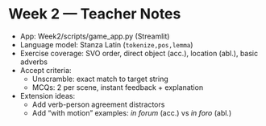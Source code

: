 # Week 2 — Teacher Notes
- App: Week2/scripts/game_app.py (Streamlit)
- Language model: Stanza Latin (`tokenize,pos,lemma`)
- Exercise coverage: SVO order, direct object (acc.), location (abl.), basic adverbs
- Accept criteria:
  - Unscramble: exact match to target string
  - MCQs: 2 per scene, instant feedback + explanation
- Extension ideas:
  - Add verb-person agreement distractors
  - Add “with motion” examples: *in forum* (acc.) vs *in foro* (abl.)
